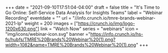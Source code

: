 +++
date = "2021-09-10T17:51:04-04:00"
draft = false
title = "It's Time to Go Online: Self-Service Data Analysis for Insights Teams"
label = "Webinar Recording"
eventdate = ""
url = "//info.crunch.io/tmre-brands-webinar-2021-lp"
weight = 200
images = ["https://crunch.io/img/logo-1200x630.png"]
link = "Watch Now"
series = "webinars"
icon = "img/icons/webinar-icon.svg"
banner ="https://info.crunch.io/hs-fs/hubfs/TMRE%20Brands%20Webinar%20(1).png?width=1082&name=TMRE%20Brands%20Webinar%20(1).png"
+++

